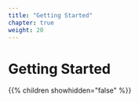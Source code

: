 ```yaml
---
title: "Getting Started"
chapter: true
weight: 20
---
```


# Getting Started

{{% children showhidden="false" %}}
